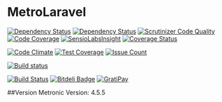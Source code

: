 # MetroLaravel

[![Dependency Status](https://www.versioneye.com/user/projects/5717aaa2fcd19a0051855f21/badge.svg?style=flat)](https://www.versioneye.com/user/projects/5717aaa2fcd19a0051855f21)
[![Dependency Status](https://www.versioneye.com/user/projects/5717aaa3fcd19a0045441717/badge.svg?style=flat)](https://www.versioneye.com/user/projects/5717aaa3fcd19a0045441717)
[![Scrutinizer Code Quality](https://scrutinizer-ci.com/g/aasanchez/MetroVel/badges/quality-score.png?b=master)](https://scrutinizer-ci.com/g/aasanchez/MetroVel/?branch=master)
[![Code Coverage](https://scrutinizer-ci.com/g/aasanchez/MetroVel/badges/coverage.png?b=master)](https://scrutinizer-ci.com/g/aasanchez/MetroVel/?branch=master)
[![SensioLabsInsight](https://insight.sensiolabs.com/projects/391387fe-829f-4a8b-9d44-56942437ad8b/mini.png)](https://insight.sensiolabs.com/projects/391387fe-829f-4a8b-9d44-56942437ad8b)
[![Coverage Status](https://coveralls.io/repos/github/aasanchez/MetroVel/badge.svg?branch=master)](https://coveralls.io/github/aasanchez/MetroVel?branch=master)

[![Code Climate](https://codeclimate.com/github/aasanchez/MetroVel/badges/gpa.svg)](https://codeclimate.com/github/aasanchez/MetroVel)
[![Test Coverage](https://codeclimate.com/github/aasanchez/MetroVel/badges/coverage.svg)](https://codeclimate.com/github/aasanchez/MetroVel/coverage)
[![Issue Count](https://codeclimate.com/github/aasanchez/MetroVel/badges/issue_count.svg)](https://codeclimate.com/github/aasanchez/MetroVel)

[![Build status](https://ci.appveyor.com/api/projects/status/o1glurllpyh5kx5k?svg=true)](https://ci.appveyor.com/project/aasanchez/metrovel)

[![Build Status](https://travis-ci.org/aasanchez/MetroLaravel.svg)](https://travis-ci.org/aasanchez/MetroLaravel)
[![Bitdeli Badge](https://d2weczhvl823v0.cloudfront.net/aasanchez/metrolaravel/trend.png)](https://bitdeli.com/free "Bitdeli Badge")
[![GratiPay](https://img.shields.io/gratipay/aasanchez.svg)](https://gitter.im/aasanchez/MetroLaravel?utm_source=badge&utm_medium=badge&utm_campaign=pr-badge)

##Version 
Metronic Version: 4.5.5
